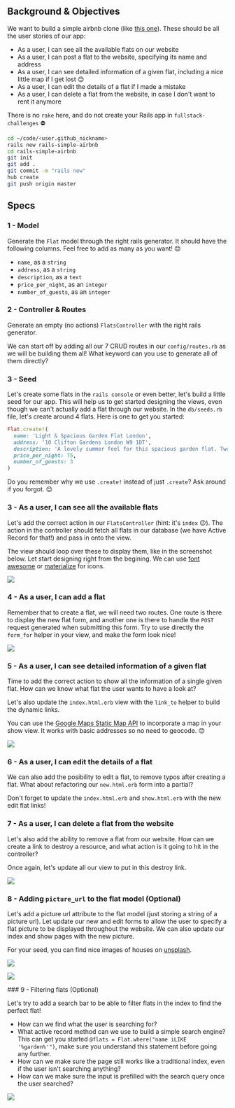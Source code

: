 ## Background & Objectives

We want to build a simple airbnb clone (like [this one](https://rails-simple-airbnb.herokuapp.com)). These should be all the user stories of our app:

- As a user, I can see all the available flats on our website
- As a user, I can post a flat to the website, specifying its name and address
- As a user, I can see detailed information of a given flat, including a nice little map if I get lost 😊
- As a user, I can edit the details of a flat if I made a mistake
- As a user, I can delete a flat from the website, in case I don't want to rent it anymore

There is no `rake` here, and do not create your Rails app in `fullstack-challenges` ⛔

```bash
cd ~/code/<user.github_nickname>
rails new rails-simple-airbnb
cd rails-simple-airbnb
git init
git add .
git commit -m "rails new"
hub create
git push origin master
```

## Specs

### 1 - Model

Generate the `Flat` model through the right rails generator. It should have the following columns. Feel free to add as many as you want! 😊

- `name`, as a `string`
- `address`, as a `string`
- `description`, as a `text`
- `price_per_night`, as an `integer`
- `number_of_guests`, as an `integer`

### 2 - Controller & Routes

Generate an empty (no actions) `FlatsController` with the right rails generator.

We can start off by adding all our 7 CRUD routes in our `config/routes.rb` as we will be building them all! What keyword can you use to generate all of them directly?

### 3 - Seed

Let's create some flats in the `rails console` or even better, let's build a little seed for our app. This will help us to get started designing the views, even though we can't actually add a flat through our website. In the `db/seeds.rb` file, let's create around 4 flats. Here is one to get you started:

```ruby
Flat.create!(
  name: 'Light & Spacious Garden Flat London',
  address: '10 Clifton Gardens London W9 1DT',
  description: 'A lovely summer feel for this spacious garden flat. Two double bedrooms, open plan living area, large kitchen and a beautiful conservatory',
  price_per_night: 75,
  number_of_guests: 3
)
```

Do you remember why we use `.create!` instead of just `.create`? Ask around if you forgot. 😊

### 3 - As a user, I can see all the available flats

Let's add the correct action in our `FlatsController` (hint: it's `index` 😉). The action in the controller should fetch all flats in our database (we have Active Record for that!) and pass in onto the view.

The view should loop over these to display them, like in the screenshot below. Let start designing right from the begining. We can use [font awesome](http://fontawesome.io/icons/) or [materialize](http://materializecss.com/icons.html) for icons.

![](https://raw.githubusercontent.com/lewagon/fullstack-images/master/rails/simple-airbnb/index.png)

### 4 - As a user, I can add a flat

Remember that to create a flat, we will need two routes. One route is there to display the new flat form, and another one is there to handle the `POST` request generated when submitting this form. Try to use directly the `form_for` helper in your view, and make the form look nice!

![](https://raw.githubusercontent.com/lewagon/fullstack-images/master/rails/simple-airbnb/index.png)

### 5 - As a user, I can see detailed information of a given flat

Time to add the correct action to show all the information of a single given flat. How can we know what flat the user wants to have a look at?

Let's also update the `index.html.erb` view with the `link_to` helper to build the dynamic links.

You can use the [Google Maps Static Map API](https://developers.google.com/maps/documentation/static-maps/intro) to incorporate a map in your show view. It works with basic addresses so no need to geocode. 😊

![](https://raw.githubusercontent.com/lewagon/fullstack-images/master/rails/simple-airbnb/show.png)

### 6 - As a user, I can edit the details of a flat

We can also add the posibility to edit a flat, to remove typos after creating a flat. What about refactoring our `new.html.erb` form into a partial?

Don't forget to update the `index.html.erb` and `show.html.erb` with the new edit flat links!

### 7 - As a user, I can delete a flat from the website

Let's also add the ability to remove a flat from our website. How can we create a link to destroy a resource, and what action is it going to hit in the controller?

Once again, let's update all our view to put in this destroy link.

![](https://raw.githubusercontent.com/lewagon/fullstack-images/master/rails/simple-airbnb/index_2.png)

### 8 - Adding `picture_url` to the flat model (Optional)

Let's add a picture url attribute to the flat model (just storing a string of a picture url). Let update our new and edit forms to allow the user to specify a flat picture to be displayed throughout the website. We can also update our index and show pages with the new picture.

For your seed, you can find nice images of houses on [unsplash](https://unsplash.com/search/photos/house).

![](https://raw.githubusercontent.com/lewagon/fullstack-images/master/rails/simple-airbnb/show_2.png)

![](https://raw.githubusercontent.com/lewagon/fullstack-images/master/rails/simple-airbnb/index_3.png)

### 9 - Filtering flats (Optional)

Let's try to add a search bar to be able to filter flats in the index to find the perfect flat!

- How can we find what the user is searching for?
- What active record method can we use to build a simple search engine? This can get you started `@flats = Flat.where("name iLIKE '%garden%'")`, make sure you understand this statement before going any further.
- How can we make sure the page still works like a traditional index, even if the user isn't searching anything?
- How can we make sure the input is prefilled with the search query once the user searched?

![](https://raw.githubusercontent.com/lewagon/fullstack-images/master/rails/simple-airbnb/index_4.png)

